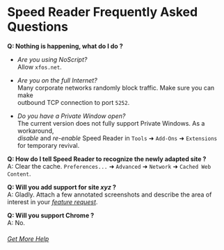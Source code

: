 Speed Reader Frequently Asked Questions
=======================================
    
    
**Q: Nothing is happening,  what do I do ?**  
- *Are you using NoScript?*  
Allow `xfos.net`.
      
- *Are you on the full Internet?*  
Many corporate networks randomly block traffic.  Make sure you can make   
outbound TCP connection to port `5252`.
    
- *Do you have a Private Window open?*  
The current version does not fully support Private Windows.  As a workaround,  
*disable* and *re-enable* Speed Reader in `Tools` ➜ `Add-Ons` ➜ `Extensions`  
for temporary revival.
  
    
  
**Q: How do I tell Speed Reader to recognize the newly adapted site ?**    
A: Clear the cache. `Preferences...` ➜ `Advanced` ➜ `Network` ➜ `Cached Web Content`.  
  
  
  
**Q: Will you add support for site *xyz* ?**    
A: Gladly.  Attach a few annotated screenshots and describe the area 
of interest in your [*feature request*](https://github.com/xfosdev/SpeedReader/issues).
    

    
**Q: Will you support Chrome ?**    
A: No.  
  
  
  
###### *[Get More Help](https://github.com/xfosdev/SpeedReader/issues)*
